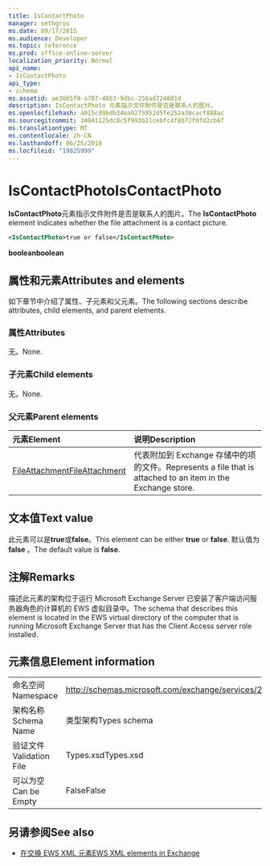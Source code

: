 ```yaml
---
title: IsContactPhoto
manager: sethgros
ms.date: 09/17/2015
ms.audience: Developer
ms.topic: reference
ms.prod: office-online-server
localization_priority: Normal
api_name:
- IsContactPhoto
api_type:
- schema
ms.assetid: ae36b5f9-a787-4863-9dbc-258ad724801d
description: IsContactPhoto 元素指示文件附件是否是联系人的图片。
ms.openlocfilehash: a015cd9bdb34ea9275952d5fe252a30cacf888ac
ms.sourcegitcommit: 34041125dc8c5f993b21cebfc4f8b72f0fd2cb6f
ms.translationtype: MT
ms.contentlocale: zh-CN
ms.lasthandoff: 06/25/2018
ms.locfileid: "19825999"
---
```

# <a name="iscontactphoto"></a><span data-ttu-id="bfa5b-103">IsContactPhoto</span><span class="sxs-lookup"><span data-stu-id="bfa5b-103">IsContactPhoto</span></span>

<span data-ttu-id="bfa5b-104">**IsContactPhoto**元素指示文件附件是否是联系人的图片。</span><span class="sxs-lookup"><span data-stu-id="bfa5b-104">The **IsContactPhoto** element indicates whether the file attachment is a contact picture.</span></span> 
  
```xml
<IsContactPhoto>true or false</IsContactPhoto>
```

 <span data-ttu-id="bfa5b-105">**boolean**</span><span class="sxs-lookup"><span data-stu-id="bfa5b-105">**boolean**</span></span>
## <a name="attributes-and-elements"></a><span data-ttu-id="bfa5b-106">属性和元素</span><span class="sxs-lookup"><span data-stu-id="bfa5b-106">Attributes and elements</span></span>

<span data-ttu-id="bfa5b-107">如下章节中介绍了属性、子元素和父元素。</span><span class="sxs-lookup"><span data-stu-id="bfa5b-107">The following sections describe attributes, child elements, and parent elements.</span></span>
  
### <a name="attributes"></a><span data-ttu-id="bfa5b-108">属性</span><span class="sxs-lookup"><span data-stu-id="bfa5b-108">Attributes</span></span>

<span data-ttu-id="bfa5b-109">无。</span><span class="sxs-lookup"><span data-stu-id="bfa5b-109">None.</span></span>
  
### <a name="child-elements"></a><span data-ttu-id="bfa5b-110">子元素</span><span class="sxs-lookup"><span data-stu-id="bfa5b-110">Child elements</span></span>

<span data-ttu-id="bfa5b-111">无。</span><span class="sxs-lookup"><span data-stu-id="bfa5b-111">None.</span></span>
  
### <a name="parent-elements"></a><span data-ttu-id="bfa5b-112">父元素</span><span class="sxs-lookup"><span data-stu-id="bfa5b-112">Parent elements</span></span>

|<span data-ttu-id="bfa5b-113">**元素**</span><span class="sxs-lookup"><span data-stu-id="bfa5b-113">**Element**</span></span>|<span data-ttu-id="bfa5b-114">**说明**</span><span class="sxs-lookup"><span data-stu-id="bfa5b-114">**Description**</span></span>|
|:-----|:-----|
|[<span data-ttu-id="bfa5b-115">FileAttachment</span><span class="sxs-lookup"><span data-stu-id="bfa5b-115">FileAttachment</span></span>](fileattachment.md) <br/> |<span data-ttu-id="bfa5b-116">代表附加到 Exchange 存储中的项的文件。</span><span class="sxs-lookup"><span data-stu-id="bfa5b-116">Represents a file that is attached to an item in the Exchange store.</span></span>  <br/> |
   
## <a name="text-value"></a><span data-ttu-id="bfa5b-117">文本值</span><span class="sxs-lookup"><span data-stu-id="bfa5b-117">Text value</span></span>

<span data-ttu-id="bfa5b-118">此元素可以是**true**或**false**。</span><span class="sxs-lookup"><span data-stu-id="bfa5b-118">This element can be either **true** or **false**.</span></span> <span data-ttu-id="bfa5b-119">默认值为 **false** 。</span><span class="sxs-lookup"><span data-stu-id="bfa5b-119">The default value is **false**.</span></span>
  
## <a name="remarks"></a><span data-ttu-id="bfa5b-120">注解</span><span class="sxs-lookup"><span data-stu-id="bfa5b-120">Remarks</span></span>

<span data-ttu-id="bfa5b-121">描述此元素的架构位于运行 Microsoft Exchange Server 已安装了客户端访问服务器角色的计算机的 EWS 虚拟目录中。</span><span class="sxs-lookup"><span data-stu-id="bfa5b-121">The schema that describes this element is located in the EWS virtual directory of the computer that is running Microsoft Exchange Server that has the Client Access server role installed.</span></span>
  
## <a name="element-information"></a><span data-ttu-id="bfa5b-122">元素信息</span><span class="sxs-lookup"><span data-stu-id="bfa5b-122">Element information</span></span>

|||
|:-----|:-----|
|<span data-ttu-id="bfa5b-123">命名空间</span><span class="sxs-lookup"><span data-stu-id="bfa5b-123">Namespace</span></span>  <br/> |http://schemas.microsoft.com/exchange/services/2006/types  <br/> |
|<span data-ttu-id="bfa5b-124">架构名称</span><span class="sxs-lookup"><span data-stu-id="bfa5b-124">Schema Name</span></span>  <br/> |<span data-ttu-id="bfa5b-125">类型架构</span><span class="sxs-lookup"><span data-stu-id="bfa5b-125">Types schema</span></span>  <br/> |
|<span data-ttu-id="bfa5b-126">验证文件</span><span class="sxs-lookup"><span data-stu-id="bfa5b-126">Validation File</span></span>  <br/> |<span data-ttu-id="bfa5b-127">Types.xsd</span><span class="sxs-lookup"><span data-stu-id="bfa5b-127">Types.xsd</span></span>  <br/> |
|<span data-ttu-id="bfa5b-128">可以为空</span><span class="sxs-lookup"><span data-stu-id="bfa5b-128">Can be Empty</span></span>  <br/> |<span data-ttu-id="bfa5b-129">False</span><span class="sxs-lookup"><span data-stu-id="bfa5b-129">False</span></span>  <br/> |
   
## <a name="see-also"></a><span data-ttu-id="bfa5b-130">另请参阅</span><span class="sxs-lookup"><span data-stu-id="bfa5b-130">See also</span></span>



- [<span data-ttu-id="bfa5b-131">在交换 EWS XML 元素</span><span class="sxs-lookup"><span data-stu-id="bfa5b-131">EWS XML elements in Exchange</span></span>](ews-xml-elements-in-exchange.md)


